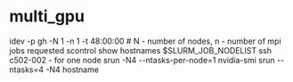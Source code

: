# multi_gpu

idev -p gh -N 1 -n 1 -t 48:00:00 # N - number of nodes, n - number of mpi jobs requested
scontrol show hostnames $SLURM_JOB_NODELIST
ssh c502-002 - for one node
srun -N4 --ntasks-per-node=1 nvidia-smi
srun --ntasks=4 -N4 hostname
